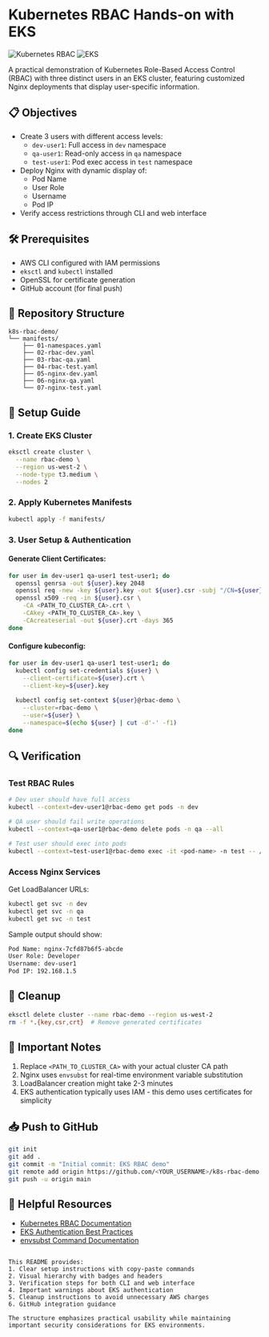 # Kubernetes RBAC Hands-on with EKS

![Kubernetes RBAC](https://img.shields.io/badge/Kubernetes-RBAC-blue)
![EKS](https://img.shields.io/badge/Cloud-AWS%20EKS-orange)

A practical demonstration of Kubernetes Role-Based Access Control (RBAC) with three distinct users in an EKS cluster, featuring customized Nginx deployments that display user-specific information.

## 📋 Objectives
- Create 3 users with different access levels:
  - `dev-user1`: Full access in `dev` namespace
  - `qa-user1`: Read-only access in `qa` namespace
  - `test-user1`: Pod exec access in `test` namespace
- Deploy Nginx with dynamic display of:
  - Pod Name
  - User Role
  - Username
  - Pod IP
- Verify access restrictions through CLI and web interface

## 🛠 Prerequisites
- AWS CLI configured with IAM permissions
- `eksctl` and `kubectl` installed
- OpenSSL for certificate generation
- GitHub account (for final push)

## 📂 Repository Structure
```text
k8s-rbac-demo/
└── manifests/
    ├── 01-namespaces.yaml
    ├── 02-rbac-dev.yaml
    ├── 03-rbac-qa.yaml
    ├── 04-rbac-test.yaml
    ├── 05-nginx-dev.yaml
    ├── 06-nginx-qa.yaml
    └── 07-nginx-test.yaml
```

## 🚀 Setup Guide

### 1. Create EKS Cluster
```bash
eksctl create cluster \
  --name rbac-demo \
  --region us-west-2 \
  --node-type t3.medium \
  --nodes 2
```

### 2. Apply Kubernetes Manifests
```bash
kubectl apply -f manifests/
```

### 3. User Setup & Authentication
#### Generate Client Certificates:
```bash
for user in dev-user1 qa-user1 test-user1; do
  openssl genrsa -out ${user}.key 2048
  openssl req -new -key ${user}.key -out ${user}.csr -subj "/CN=${user}"
  openssl x509 -req -in ${user}.csr \
    -CA <PATH_TO_CLUSTER_CA>.crt \
    -CAkey <PATH_TO_CLUSTER_CA>.key \
    -CAcreateserial -out ${user}.crt -days 365
done
```

#### Configure kubeconfig:
```bash
for user in dev-user1 qa-user1 test-user1; do
  kubectl config set-credentials ${user} \
    --client-certificate=${user}.crt \
    --client-key=${user}.key
  
  kubectl config set-context ${user}@rbac-demo \
    --cluster=rbac-demo \
    --user=${user} \
    --namespace=$(echo ${user} | cut -d'-' -f1)
done
```

## 🔍 Verification

### Test RBAC Rules
```bash
# Dev user should have full access
kubectl --context=dev-user1@rbac-demo get pods -n dev

# QA user should fail write operations
kubectl --context=qa-user1@rbac-demo delete pods -n qa --all

# Test user should exec into pods
kubectl --context=test-user1@rbac-demo exec -it <pod-name> -n test -- /bin/sh
```

### Access Nginx Services
Get LoadBalancer URLs:
```bash
kubectl get svc -n dev
kubectl get svc -n qa
kubectl get svc -n test
```

Sample output should show:
```html
Pod Name: nginx-7cfd87b6f5-abcde
User Role: Developer
Username: dev-user1
Pod IP: 192.168.1.5
```

## 🧹 Cleanup
```bash
eksctl delete cluster --name rbac-demo --region us-west-2
rm -f *.{key,csr,crt}  # Remove generated certificates
```

## 📝 Important Notes
1. Replace `<PATH_TO_CLUSTER_CA>` with your actual cluster CA path
2. Nginx uses `envsubst` for real-time environment variable substitution
3. LoadBalancer creation might take 2-3 minutes
4. EKS authentication typically uses IAM - this demo uses certificates for simplicity

## 📥 Push to GitHub
```bash
git init
git add .
git commit -m "Initial commit: EKS RBAC demo"
git remote add origin https://github.com/<YOUR_USERNAME>/k8s-rbac-demo.git
git push -u origin main
```

## 🔗 Helpful Resources
- [Kubernetes RBAC Documentation](https://kubernetes.io/docs/reference/access-authn-authz/rbac/)
- [EKS Authentication Best Practices](https://aws.github.io/aws-eks-best-practices/security/docs/iam/)
- [envsubst Command Documentation](https://linux.die.net/man/1/envsubst)

```

This README provides:
1. Clear setup instructions with copy-paste commands
2. Visual hierarchy with badges and headers
3. Verification steps for both CLI and web interface
4. Important warnings about EKS authentication
5. Cleanup instructions to avoid unnecessary AWS charges
6. GitHub integration guidance

The structure emphasizes practical usability while maintaining important security considerations for EKS environments.
